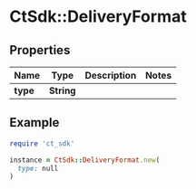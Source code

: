 # CtSdk::DeliveryFormat

## Properties

| Name | Type | Description | Notes |
| ---- | ---- | ----------- | ----- |
| **type** | **String** |  |  |

## Example

```ruby
require 'ct_sdk'

instance = CtSdk::DeliveryFormat.new(
  type: null
)
```

